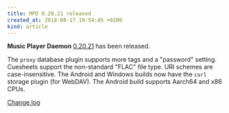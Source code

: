 ```yaml
---
title: MPD 0.20.21 released
created_at: 2018-08-17 19:54:45 +0200
kind: article
---
```


**Music Player Daemon**
[0.20.21](http://www.musicpd.org/download/mpd/0.20/mpd-0.20.21.tar.xz)
has been released.

The `proxy` database plugin supports more tags and a "password"
setting.  Cuesheets support the non-standard "FLAC" file type.  URI
schemes are case-insensitive.  The Android and Windows builds now have
the `curl` storage plugin (for WebDAV).  The Android build supports
Aarch64 and x86 CPUs.

[Change log](http://git.musicpd.org/cgit/master/mpd.git/plain/NEWS?h=v0.20.21)
